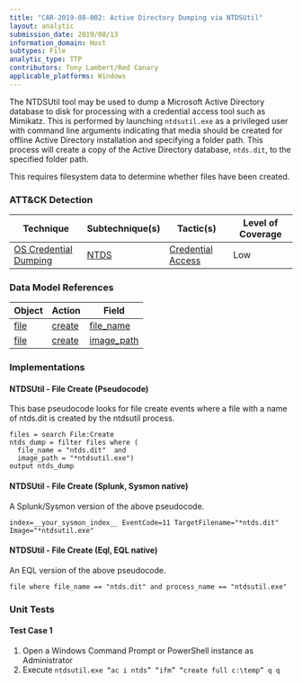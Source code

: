 ```yaml
---
title: "CAR-2019-08-002: Active Directory Dumping via NTDSUtil"
layout: analytic
submission_date: 2019/08/13
information_domain: Host
subtypes: File
analytic_type: TTP
contributors: Tony Lambert/Red Canary
applicable_platforms: Windows
---
```


The NTDSUtil tool may be used to dump a Microsoft Active Directory database to disk for processing with a credential access tool such as Mimikatz. This is performed by launching `ntdsutil.exe` as a privileged user with command line arguments indicating that media should be created for offline Active Directory installation and specifying a folder path. This process will create a copy of the Active Directory database, `ntds.dit`, to the specified folder path.

This requires filesystem data to determine whether files have been created.


### ATT&CK Detection

|Technique|Subtechnique(s)|Tactic(s)|Level of Coverage|
|---|---|---|---|
|[OS Credential Dumping](https://attack.mitre.org/beta/techniques/T1003/)|[NTDS](https://attack.mitre.org/beta/techniques/T1003/003/)|[Credential Access](https://attack.mitre.org/beta/tactics/TA0006/)|Low|

### Data Model References

|Object|Action|Field|
|---|---|---|
|[file](/data_model/file) | [create](/data_model/file#create) | [file_name](/data_model/file#file_name) |
|[file](/data_model/file) | [create](/data_model/file#create) | [image_path](/data_model/file#image_path) |


### Implementations

#### NTDSUtil - File Create (Pseudocode)


This base pseudocode looks for file create events where a file with a name of ntds.dit is created by the ntdsutil process.


```
files = search File:Create
ntds_dump = filter files where (
  file_name = "ntds.dit"  and
  image_path = "*ntdsutil.exe")
output ntds_dump
```


#### NTDSUtil - File Create (Splunk, Sysmon native)


A Splunk/Sysmon version of the above pseudocode.


```
index=__your_sysmon_index__ EventCode=11 TargetFilename="*ntds.dit" Image="*ntdsutil.exe"
```


#### NTDSUtil - File Create (Eql, EQL native)


An EQL version of the above pseudocode.


```
file where file_name == "ntds.dit" and process_name == "ntdsutil.exe"
```



### Unit Tests

#### Test Case 1

1. Open a Windows Command Prompt or PowerShell instance as Administrator
2. Execute `ntdsutil.exe “ac i ntds” “ifm” “create full c:\temp” q q`


